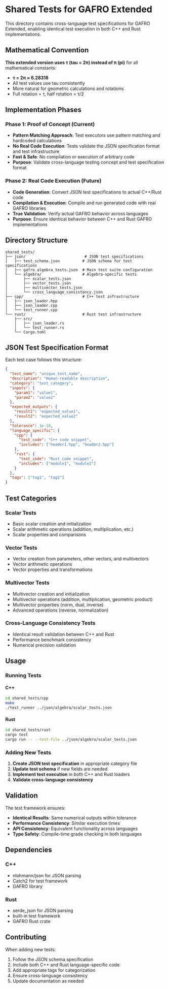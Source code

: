 # Shared Tests for GAFRO Extended

This directory contains cross-language test specifications for GAFRO Extended, enabling identical test execution in both C++ and Rust implementations.

## Mathematical Convention

**This extended version uses τ (tau = 2π) instead of π (pi)** for all mathematical constants:

- **τ = 2π ≈ 6.28318**
- All test values use tau consistently
- More natural for geometric calculations and rotations
- Full rotation = τ, half rotation = τ/2

## Implementation Phases

### Phase 1: Proof of Concept (Current)

- **Pattern Matching Approach**: Test executors use pattern matching and hardcoded calculations
- **No Real Code Execution**: Tests validate the JSON specification format and test infrastructure
- **Fast & Safe**: No compilation or execution of arbitrary code
- **Purpose**: Validate cross-language testing concept and test specification format

### Phase 2: Real Code Execution (Future)

- **Code Generation**: Convert JSON test specifications to actual C++/Rust code
- **Compilation & Execution**: Compile and run generated code with real GAFRO libraries
- **True Validation**: Verify actual GAFRO behavior across languages
- **Purpose**: Ensure identical behavior between C++ and Rust GAFRO implementations

## Directory Structure

```text
shared_tests/
├── json/                          # JSON test specifications
│   ├── test_schema.json          # JSON schema for test specifications
│   ├── gafro_algebra_tests.json  # Main test suite configuration
│   └── algebra/                  # Algebra-specific tests
│       ├── scalar_tests.json
│       ├── vector_tests.json
│       ├── multivector_tests.json
│       └── cross_language_consistency.json
├── cpp/                          # C++ test infrastructure
│   ├── json_loader.hpp
│   ├── json_loader.cpp
│   └── test_runner.cpp
└── rust/                         # Rust test infrastructure
    ├── src/
    │   ├── json_loader.rs
    │   └── test_runner.rs
    └── Cargo.toml
```

## JSON Test Specification Format

Each test case follows this structure:

```json
{
  "test_name": "unique_test_name",
  "description": "Human-readable description",
  "category": "test_category",
  "inputs": {
    "param1": "value1",
    "param2": "value2"
  },
  "expected_outputs": {
    "result1": "expected_value1",
    "result2": "expected_value2"
  },
  "tolerance": 1e-10,
  "language_specific": {
    "cpp": {
      "test_code": "C++ code snippet",
      "includes": ["header1.hpp", "header2.hpp"]
    },
    "rust": {
      "test_code": "Rust code snippet",
      "includes": ["module1", "module2"]
    }
  },
  "tags": ["tag1", "tag2"]
}
```

## Test Categories

### Scalar Tests

- Basic scalar creation and initialization
- Scalar arithmetic operations (addition, multiplication, etc.)
- Scalar properties and comparisons

### Vector Tests

- Vector creation from parameters, other vectors, and multivectors
- Vector arithmetic operations
- Vector properties and transformations

### Multivector Tests

- Multivector creation and initialization
- Multivector operations (addition, multiplication, geometric product)
- Multivector properties (norm, dual, inverse)
- Advanced operations (reverse, normalization)

### Cross-Language Consistency Tests

- Identical result validation between C++ and Rust
- Performance benchmark consistency
- Numerical precision validation

## Usage

### Running Tests

#### C++

```bash
cd shared_tests/cpp
make
./test_runner ../json/algebra/scalar_tests.json
```

#### Rust

```bash
cd shared_tests/rust
cargo test
cargo run -- --test-file ../json/algebra/scalar_tests.json
```

### Adding New Tests

1. **Create JSON test specification** in appropriate category file
2. **Update test schema** if new fields are needed
3. **Implement test execution** in both C++ and Rust loaders
4. **Validate cross-language consistency**

## Validation

The test framework ensures:

- **Identical Results**: Same numerical outputs within tolerance
- **Performance Consistency**: Similar execution times
- **API Consistency**: Equivalent functionality across languages
- **Type Safety**: Compile-time grade checking in both languages

## Dependencies

### C++

- nlohmann/json for JSON parsing
- Catch2 for test framework
- GAFRO library

### Rust

- serde_json for JSON parsing
- built-in test framework
- GAFRO Rust crate

## Contributing

When adding new tests:

1. Follow the JSON schema specification
2. Include both C++ and Rust language-specific code
3. Add appropriate tags for categorization
4. Ensure cross-language consistency
5. Update documentation as needed
